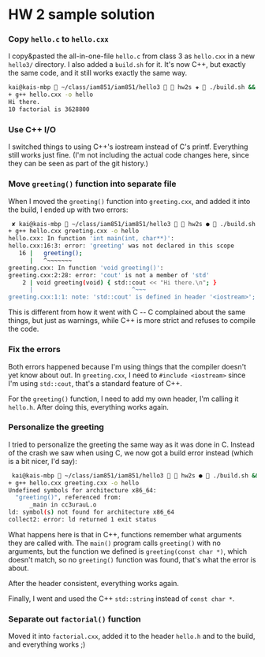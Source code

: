# HW 2 sample solution

### Copy `hello.c` to `hello.cxx`

I copy&pasted the all-in-one-file `hello.c` from class 3 as `hello.cxx` in a new `hello3/` directory. I also added a `build.sh` for it. It's now C++, but exactly the same code, and it still works exactly the same way.

```sh
kai@kais-mbp  ~/class/iam851/iam851/hello3   hw2s ✚  ./build.sh && ./hello
+ g++ hello.cxx -o hello
Hi there.
10 factorial is 3628800

```

### Use C++ I/O

I switched things to using C++'s iostream instead of C's printf. Everything still works just fine. (I'm not including the actual code changes here, since they can be seen as part of the git history.)

### Move `greeting()` function into separate file

When I moved the `greeting()` function into `greeting.cxx`, and added it into the build, I ended up with two errors:

```sh
 ✘ kai@kais-mbp  ~/class/iam851/iam851/hello3   hw2s ●  ./build.sh
+ g++ hello.cxx greeting.cxx -o hello
hello.cxx: In function 'int main(int, char**)':
hello.cxx:16:3: error: 'greeting' was not declared in this scope
   16 |   greeting();
      |   ^~~~~~~~
greeting.cxx: In function 'void greeting()':
greeting.cxx:2:28: error: 'cout' is not a member of 'std'
    2 | void greeting(void) { std::cout << "Hi there.\n"; }
      |                            ^~~~
greeting.cxx:1:1: note: 'std::cout' is defined in header '<iostream>'; did you forget to '#include <iostream>'?
```

This is different from how it went with C -- C complained about the same things, but just as warnings, while C++ is more strict and refuses to compile the code.

### Fix the errors

Both errors happened because I'm using things that the compiler doesn't yet know about out. In `greeting.cxx`, I need to `#include <iostream>` since I'm using `std::cout`, that's a standard feature of C++.

For the `greeting()` function, I need to add my own header, I'm calling it `hello.h`. After doing this, everything works again.

### Personalize the greeting

I tried to personalize the greeting the same way as it was done in C. Instead of the crash we saw when using C, we now got a build error instead (which is a bit nicer, I'd say):

```sh
 kai@kais-mbp  ~/class/iam851/iam851/hello3   hw2s ●  ./build.sh && ./hello
+ g++ hello.cxx greeting.cxx -o hello
Undefined symbols for architecture x86_64:
  "greeting()", referenced from:
      _main in cc3urauL.o
ld: symbol(s) not found for architecture x86_64
collect2: error: ld returned 1 exit status
```

What happens here is that in C++, functions remember what arguments they are called with. The `main()` program calls `greeting()` with no arguments, but the function we defined is `greeting(const char *)`, which doesn't match, so no `greeting()` function was found, that's what the error is about.

After the header consistent, everything works again.

Finally, I went and used the C++ `std::string` instead of `const char *`.

### Separate out `factorial()` function

Moved it into `factorial.cxx`, added it to the header `hello.h` and to the build, and everything works ;)

